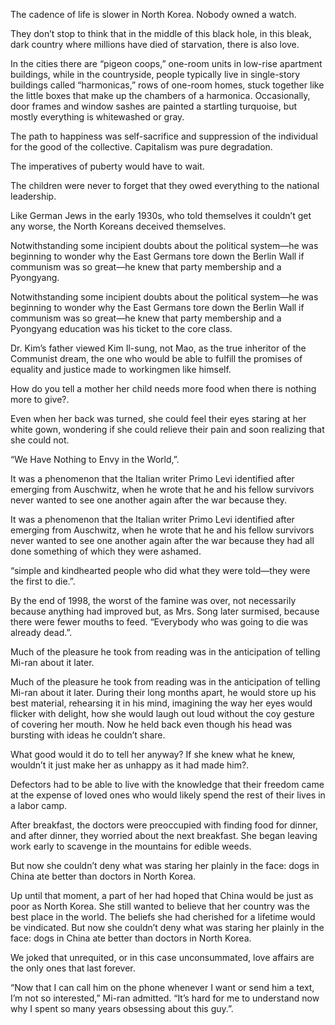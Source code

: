 

The cadence of life is slower in North Korea. Nobody owned a watch.

They don’t stop to think that in the middle of this black hole, in this bleak, dark country where millions have died of starvation, there is also love.

In the cities there are “pigeon coops,” one-room units in low-rise apartment buildings, while in the countryside, people typically live in single-story buildings called “harmonicas,” rows of one-room homes, stuck together like the little boxes that make up the chambers of a harmonica. Occasionally, door frames and window sashes are painted a startling turquoise, but mostly everything is whitewashed or gray.

The path to happiness was self-sacrifice and suppression of the individual for the good of the collective. Capitalism was pure degradation.

The imperatives of puberty would have to wait.

The children were never to forget that they owed everything to the national leadership.

Like German Jews in the early 1930s, who told themselves it couldn’t get any worse, the North Koreans deceived themselves.

Notwithstanding some incipient doubts about the political system—he was beginning to wonder why the East Germans tore down the Berlin Wall if communism was so great—he knew that party membership and a Pyongyang.

Notwithstanding some incipient doubts about the political system—he was beginning to wonder why the East Germans tore down the Berlin Wall if communism was so great—he knew that party membership and a Pyongyang education was his ticket to the core class.

Dr. Kim’s father viewed Kim Il-sung, not Mao, as the true inheritor of the Communist dream, the one who would be able to fulfill the promises of equality and justice made to workingmen like himself.

How do you tell a mother her child needs more food when there is nothing more to give?.

Even when her back was turned, she could feel their eyes staring at her white gown, wondering if she could relieve their pain and soon realizing that she could not.

“We Have Nothing to Envy in the World,”.

It was a phenomenon that the Italian writer Primo Levi identified after emerging from Auschwitz, when he wrote that he and his fellow survivors never wanted to see one another again after the war because they.

It was a phenomenon that the Italian writer Primo Levi identified after emerging from Auschwitz, when he wrote that he and his fellow survivors never wanted to see one another again after the war because they had all done something of which they were ashamed.

“simple and kindhearted people who did what they were told—they were the first to die.”.

By the end of 1998, the worst of the famine was over, not necessarily because anything had improved but, as Mrs. Song later surmised, because there were fewer mouths to feed. “Everybody who was going to die was already dead.”.

Much of the pleasure he took from reading was in the anticipation of telling Mi-ran about it later.

Much of the pleasure he took from reading was in the anticipation of telling Mi-ran about it later. During their long months apart, he would store up his best material, rehearsing it in his mind, imagining the way her eyes would flicker with delight, how she would laugh out loud without the coy gesture of covering her mouth. Now he held back even though his head was bursting with ideas he couldn’t share.

What good would it do to tell her anyway? If she knew what he knew, wouldn’t it just make her as unhappy as it had made him?.

Defectors had to be able to live with the knowledge that their freedom came at the expense of loved ones who would likely spend the rest of their lives in a labor camp.

After breakfast, the doctors were preoccupied with finding food for dinner, and after dinner, they worried about the next breakfast. She began leaving work early to scavenge in the mountains for edible weeds.

But now she couldn’t deny what was staring her plainly in the face: dogs in China ate better than doctors in North Korea.

Up until that moment, a part of her had hoped that China would be just as poor as North Korea. She still wanted to believe that her country was the best place in the world. The beliefs she had cherished for a lifetime would be vindicated. But now she couldn’t deny what was staring her plainly in the face: dogs in China ate better than doctors in North Korea.

We joked that unrequited, or in this case unconsummated, love affairs are the only ones that last forever.

“Now that I can call him on the phone whenever I want or send him a text, I’m not so interested,” Mi-ran admitted. “It’s hard for me to understand now why I spent so many years obsessing about this guy.”.


